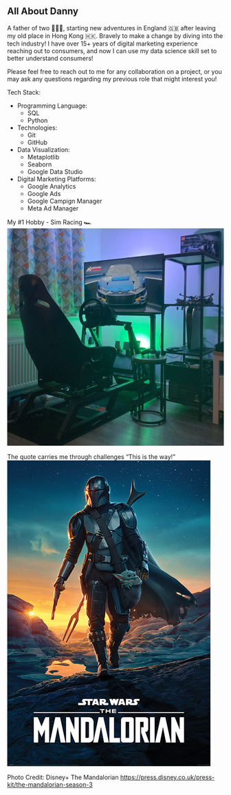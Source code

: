 ## All About Danny

A father of two :family_man_girl_boy:, starting new adventures in England :gb: after leaving my old place in Hong Kong :hong_kong:.  Bravely to make a change by diving into the tech industry!  I have over 15+ years of digital marketing experience reaching out to consumers, and now I can use my data science skill set to better understand consumers!

Please feel free to reach out to me for any collaboration on a project, or you may ask any questions regarding my previous role that might interest you!

Tech Stack:
- Programming Language:
    - SQL
    - Python
- Technologies:
    - Git
    - GitHub
- Data Visualization:
    - Metaplotlib
    - Seaborn
    - Google Data Studio
- Digital Marketing Platforms:
    - Google Analytics
    - Google Ads
    - Google Campign Manager
    - Meta Ad Manager

My #1 Hobby - Sim Racing :racing_car:
![Hobby](/sim_rig.jpg)

The quote carries me through challenges
“This is the way!”
![Quote](/the_mandalorian_season1_poster.jpg)

Photo Credit: Disney+ The Mandalorian
https://press.disney.co.uk/press-kit/the-mandalorian-season-3
